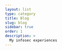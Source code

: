 ```yaml
---
layout: list
type: category
title: Blog
slug: blog
sidebar: true
order: 1
description: >
  My infosec experiences
---
```

